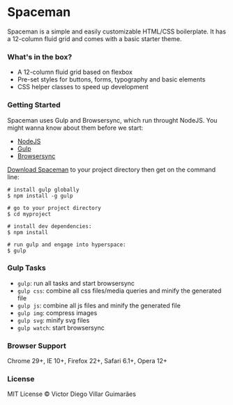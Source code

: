 # Spaceman #

Spaceman is a simple and easily customizable HTML/CSS boilerplate. It has a 12-column fluid grid and comes with a basic starter theme.

### What's in the box? ###

- A 12-column fluid grid based on flexbox
- Pre-set styles for buttons, forms, typography and basic elements
- CSS helper classes to speed up development

### Getting Started ###

Spaceman uses Gulp and Browsersync, which run throught NodeJS. You might wanna know about them before we start:

- [NodeJS](https://nodejs.org/en/)
- [Gulp](http://gulpjs.com/)
- [Browsersync](https://www.browsersync.io/)

[Download Spaceman](https://github.com/victordieggo/spaceman/releases/latest) to your project directory then get on the command line:

```
# install gulp globally
$ npm install -g gulp

# go to your project directory
$ cd myproject

# install dev dependencies:
$ npm install

# run gulp and engage into hyperspace:
$ gulp
```

### Gulp Tasks ###

- `gulp`: run all tasks and start browsersync
- `gulp css`: combine all css files/media queries and minify the generated file
- `gulp js`: combine all js files and minify the generated file
- `gulp img`: compress images
- `gulp svg`: minify svg files
- `gulp watch`: start browsersync

### Browser Support ###

Chrome 29+, IE 10+, Firefox 22+, Safari 6.1+, Opera 12+

### License ###

MIT License © Victor Diego Villar Guimarães
